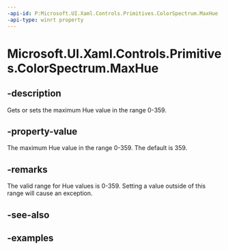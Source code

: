 ```yaml
---
-api-id: P:Microsoft.UI.Xaml.Controls.Primitives.ColorSpectrum.MaxHue
-api-type: winrt property
---
```


<!-- Property syntax.
public int MaxHue { get;  set; }
-->

# Microsoft.UI.Xaml.Controls.Primitives.ColorSpectrum.MaxHue

## -description

Gets or sets the maximum Hue value in the range 0-359.

## -property-value

The maximum Hue value in the range 0-359. The default is 359.

## -remarks

The valid range for Hue values is 0-359. Setting a value outside of this range will cause an exception.

## -see-also

## -examples

